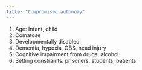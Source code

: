 ```yaml
---
title: "Compromised autonomy"
---
```

1) Age: Infant, child
2) Comatose
3) Developmentally disabled
4) Dementia, hypoxia, OBS, head injury 
5) Cognitive impairment from drugs, alcohol
6) Setting constraints: prisoners, students, patients

